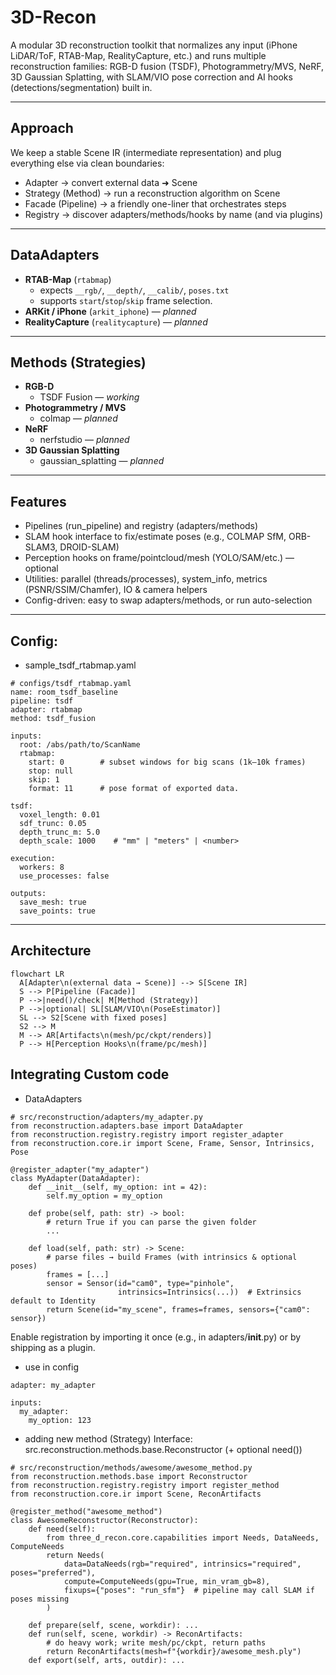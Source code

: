 # 3D-Recon

A modular 3D reconstruction toolkit that normalizes any input (iPhone LiDAR/ToF, RTAB-Map, RealityCapture, etc.) and runs multiple reconstruction families: RGB-D fusion (TSDF), Photogrammetry/MVS, NeRF, 3D Gaussian Splatting, with SLAM/VIO pose correction and AI hooks (detections/segmentation) built in.

---
## Approach

We keep a stable Scene IR (intermediate representation) and plug everything else via clean boundaries:

- Adapter → convert external data ➜ Scene
- Strategy (Method) → run a reconstruction algorithm on Scene
- Facade (Pipeline) → a friendly one-liner that orchestrates steps
- Registry → discover adapters/methods/hooks by name (and via plugins)

---
## DataAdapters
- **RTAB-Map** (`rtabmap`) 
    - expects `__rgb/`, `__depth/`, `__calib/`, `poses.txt` 
    - supports `start`/`stop`/`skip` frame selection.
- **ARKit / iPhone** (`arkit_iphone`) — *planned*
- **RealityCapture** (`realitycapture`) — *planned*

---
## Methods (Strategies)
- **RGB-D** 
  - TSDF Fusion — *working*
- **Photogrammetry / MVS** 
  - colmap — *planned*
- **NeRF** 
  - nerfstudio — *planned*
- **3D Gaussian Splatting** 
  - gaussian_splatting — *planned*

---
## Features
- Pipelines (run_pipeline) and registry (adapters/methods)
- SLAM hook interface to fix/estimate poses (e.g., COLMAP SfM, ORB-SLAM3, DROID-SLAM)
- Perception hooks on frame/pointcloud/mesh (YOLO/SAM/etc.) — optional
- Utilities: parallel (threads/processes), system_info, metrics (PSNR/SSIM/Chamfer), IO & camera helpers
- Config-driven: easy to swap adapters/methods, or run auto-selection

---
## Config:

- sample_tsdf_rtabmap.yaml
```
# configs/tsdf_rtabmap.yaml
name: room_tsdf_baseline
pipeline: tsdf
adapter: rtabmap
method: tsdf_fusion

inputs:
  root: /abs/path/to/ScanName
  rtabmap:
    start: 0        # subset windows for big scans (1k–10k frames)
    stop: null
    skip: 1
    format: 11      # pose format of exported data.

tsdf:
  voxel_length: 0.01
  sdf_trunc: 0.05
  depth_trunc_m: 5.0
  depth_scale: 1000    # "mm" | "meters" | <number>

execution:
  workers: 8
  use_processes: false

outputs:
  save_mesh: true
  save_points: true
```
---
## Architecture
```
flowchart LR
  A[Adapter\n(external data → Scene)] --> S[Scene IR]
  S --> P[Pipeline (Facade)]
  P -->|need()/check| M[Method (Strategy)]
  P -->|optional| SL[SLAM/VIO\n(PoseEstimator)]
  SL --> S2[Scene with fixed poses]
  S2 --> M
  M --> AR[Artifacts\n(mesh/pc/ckpt/renders)]
  P --> H[Perception Hooks\n(frame/pc/mesh)]
```

## Integrating Custom code

- DataAdapters
```
# src/reconstruction/adapters/my_adapter.py
from reconstruction.adapters.base import DataAdapter
from reconstruction.registry.registry import register_adapter
from reconstruction.core.ir import Scene, Frame, Sensor, Intrinsics, Pose

@register_adapter("my_adapter")
class MyAdapter(DataAdapter):
    def __init__(self, my_option: int = 42):
        self.my_option = my_option

    def probe(self, path: str) -> bool:
        # return True if you can parse the given folder
        ...

    def load(self, path: str) -> Scene:
        # parse files → build Frames (with intrinsics & optional poses)
        frames = [...]
        sensor = Sensor(id="cam0", type="pinhole",
                        intrinsics=Intrinsics(...))  # Extrinsics default to Identity
        return Scene(id="my_scene", frames=frames, sensors={"cam0": sensor})
```
Enable registration by importing it once (e.g., in adapters/__init__.py) or by shipping as a plugin.
- use in config
```
adapter: my_adapter

inputs:
  my_adapter:
    my_option: 123
```
- adding new method (Strategy)
    Interface: src.reconstruction.methods.base.Reconstructor (+ optional need())
```
# src/reconstruction/methods/awesome/awesome_method.py
from reconstruction.methods.base import Reconstructor
from reconstruction.registry.registry import register_method
from reconstruction.core.ir import Scene, ReconArtifacts

@register_method("awesome_method")
class AwesomeReconstructor(Reconstructor):
    def need(self):
        from three_d_recon.core.capabilities import Needs, DataNeeds, ComputeNeeds
        return Needs(
            data=DataNeeds(rgb="required", intrinsics="required", poses="preferred"),
            compute=ComputeNeeds(gpu=True, min_vram_gb=8),
            fixups={"poses": "run_sfm"}  # pipeline may call SLAM if poses missing
        )

    def prepare(self, scene, workdir): ...
    def run(self, scene, workdir) -> ReconArtifacts:
        # do heavy work; write mesh/pc/ckpt, return paths
        return ReconArtifacts(mesh=f"{workdir}/awesome_mesh.ply")
    def export(self, arts, outdir): ...
```